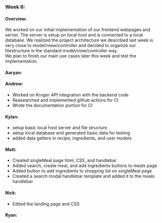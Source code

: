 ### Week 6:
#### Overview:
We worked on our initial implementation of our frontend webpages and server. The server is setup on local host and is connected to a local database. We realized the project architecture we described last week is very close to model/view/controller and decided to organize our filestructure in the standard model/view/controller way.  
We plan to finish our main use cases later this week and test the implementation. 

#### Aaryan:

#### Andrew:
- Worked on Kroger API integration with the backend code
- Reasearched and implemented github actions for CI
- Wrote the documentation portion for CI 
#### Kylan:
- setup basic local host server and file structure
- setup local database and generated basic data for testing
- added data getters in recipe, ingredients, and user models

#### Matt:
- Created singleMeal page html, CSS, and handlebar
- Added search, create meal, and add ingredients buttons to meals page
- Added button to add ingredients to shopping list on singleMeal page
- Created a search modal handlebar template and added it to the meals handlebar

#### Nick:
- Edited the landing page and CSS
#### Ryan:
